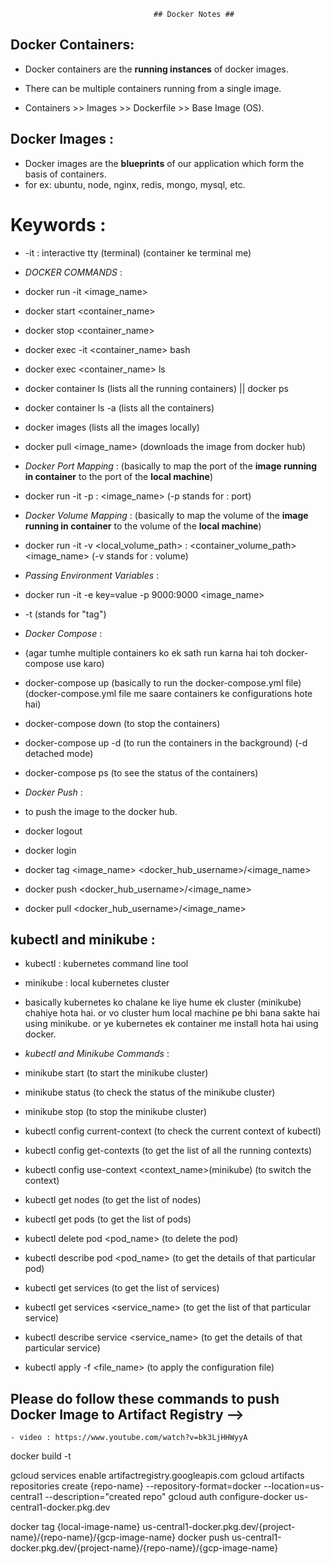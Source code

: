                                     ## Docker Notes ##

## Docker Containers:
- Docker containers are the **running instances** of docker images. 
- There can be multiple containers running from a single image.

- Containers >> Images >> Dockerfile >> Base Image (OS).

## Docker Images :
- Docker images are the **blueprints** of our application which form the basis of containers.
- for ex: ubuntu, node, nginx, redis, mongo, mysql, etc.

# Keywords : 
- -it : interactive tty (terminal) (container ke terminal me)

- *DOCKER COMMANDS* :
- docker run -it <image_name>
- docker start <container_name>
- docker stop <container_name>
- docker exec -it <container_name> bash
- docker exec <container_name> ls
- docker container ls (lists all the running containers) || docker ps
- docker container ls -a (lists all the containers)
- docker images (lists all the images locally)
- docker pull <image_name> (downloads the image from docker hub)

- *Docker Port Mapping* :
    (basically to map the port of the **image running in container** to the port of the **local machine**)
- docker run -it -p <port locally> : <port in container> <image_name> (-p stands for : port)

- *Docker Volume Mapping* :
    (basically to map the volume of the **image running in container** to the volume of the **local machine**)
- docker run -it -v <local_volume_path> : <container_volume_path> <image_name> (-v stands for : volume)


- *Passing Environment Variables* :
- docker run -it -e key=value -p 9000:9000 <image_name>

- -t (stands for "tag")

- *Docker Compose* :
- (agar tumhe multiple containers ko ek sath run karna hai toh docker-compose use karo)
- docker-compose up (basically to run the docker-compose.yml file) (docker-compose.yml file me saare containers ke configurations hote hai)
- docker-compose down (to stop the containers)
- docker-compose up -d (to run the containers in the background) (-d detached mode)
- docker-compose ps (to see the status of the containers)

- *Docker Push* :
- to push the image to the docker hub.
- docker logout
- docker login
- docker tag <image_name> <docker_hub_username>/<image_name>
- docker push <docker_hub_username>/<image_name>
- docker pull <docker_hub_username>/<image_name>








## kubectl and minikube :
- kubectl : kubernetes command line tool
- minikube : local kubernetes cluster

- basically kubernetes ko chalane ke liye hume ek cluster (minikube) chahiye hota hai. or vo cluster hum local machine pe bhi bana sakte hai using minikube. or ye kubernetes ek container me install hota hai using docker.

- *kubectl and Minikube Commands* :
- minikube start (to start the minikube cluster)
- minikube status (to check the status of the minikube cluster)
- minikube stop (to stop the minikube cluster)

- kubectl config current-context (to check the current context of kubectl)
- kubectl config get-contexts (to get the list of all the running contexts)
- kubectl config use-context <context_name>(minikube) (to switch the context)
- kubectl get nodes (to get the list of nodes)
- kubectl get pods (to get the list of pods)
- kubectl delete pod <pod_name> (to delete the pod)
- kubectl describe pod <pod_name> (to get the details of that particular pod)
- kubectl get services (to get the list of services)
- kubectl get services <service_name> (to get the list of that particular service)
- kubectl describe service <service_name> (to get the details of that particular service)
- kubectl apply -f <file_name> (to apply the configuration file)


## Please do follow these commands to push Docker Image to Artifact Registry --> 
    - video : https://www.youtube.com/watch?v=bk3LjHHWyyA

docker build -t 

gcloud services enable artifactregistry.googleapis.com
gcloud artifacts repositories create {repo-name} --repository-format=docker --location=us-central1 --description="created repo"
gcloud auth configure-docker us-central1-docker.pkg.dev

docker tag {local-image-name} us-central1-docker.pkg.dev/{project-name}/{repo-name}/{gcp-image-name}
docker push us-central1-docker.pkg.dev/{project-name}/{repo-name}/{gcp-image-name}